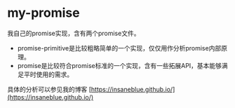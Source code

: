 # my-promise
我自己的promise实现，含有两个promise文件。

- promise-primitive是比较粗略简单的一个实现，仅仅用作分析promise内部原理。
- promise是比较符合promise标准的一个实现，含有一些拓展API，基本能够满足平时使用的需求。

具体的分析可以参见我的博客 [https://insaneblue.github.io/](https://insaneblue.github.io/)
